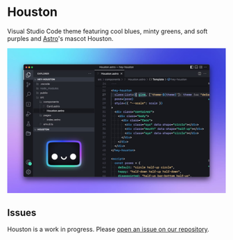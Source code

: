# Houston

Visual Studio Code theme featuring cool blues, minty greens, and soft purples and [Astro](https://github.com/withastro/astro)'s mascot Houston.

![Preview of Houston Theme](assets/preview.jpg)

## Issues

Houston is a work in progress. Please [open an issue on our repository](https://github.com/withastro/houston-vscode/issues).
